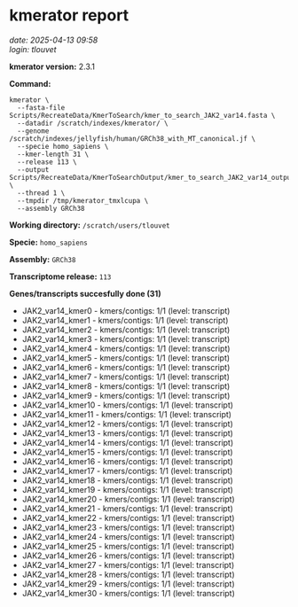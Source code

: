 # kmerator report
*date: 2025-04-13 09:58*  
*login: tlouvet*

**kmerator version:** 2.3.1

**Command:**

```
kmerator \
  --fasta-file Scripts/RecreateData/KmerToSearch/kmer_to_search_JAK2_var14.fasta \
  --datadir /scratch/indexes/kmerator/ \
  --genome /scratch/indexes/jellyfish/human/GRCh38_with_MT_canonical.jf \
  --specie homo_sapiens \
  --kmer-length 31 \
  --release 113 \
  --output Scripts/RecreateData/KmerToSearchOutput/kmer_to_search_JAK2_var14_output \
  --thread 1 \
  --tmpdir /tmp/kmerator_tmxlcupa \
  --assembly GRCh38
```

**Working directory:** `/scratch/users/tlouvet`

**Specie:** `homo_sapiens`

**Assembly:** `GRCh38`

**Transcriptome release:** `113`

**Genes/transcripts succesfully done (31)**

- JAK2_var14_kmer0 - kmers/contigs: 1/1 (level: transcript)
- JAK2_var14_kmer1 - kmers/contigs: 1/1 (level: transcript)
- JAK2_var14_kmer2 - kmers/contigs: 1/1 (level: transcript)
- JAK2_var14_kmer3 - kmers/contigs: 1/1 (level: transcript)
- JAK2_var14_kmer4 - kmers/contigs: 1/1 (level: transcript)
- JAK2_var14_kmer5 - kmers/contigs: 1/1 (level: transcript)
- JAK2_var14_kmer6 - kmers/contigs: 1/1 (level: transcript)
- JAK2_var14_kmer7 - kmers/contigs: 1/1 (level: transcript)
- JAK2_var14_kmer8 - kmers/contigs: 1/1 (level: transcript)
- JAK2_var14_kmer9 - kmers/contigs: 1/1 (level: transcript)
- JAK2_var14_kmer10 - kmers/contigs: 1/1 (level: transcript)
- JAK2_var14_kmer11 - kmers/contigs: 1/1 (level: transcript)
- JAK2_var14_kmer12 - kmers/contigs: 1/1 (level: transcript)
- JAK2_var14_kmer13 - kmers/contigs: 1/1 (level: transcript)
- JAK2_var14_kmer14 - kmers/contigs: 1/1 (level: transcript)
- JAK2_var14_kmer15 - kmers/contigs: 1/1 (level: transcript)
- JAK2_var14_kmer16 - kmers/contigs: 1/1 (level: transcript)
- JAK2_var14_kmer17 - kmers/contigs: 1/1 (level: transcript)
- JAK2_var14_kmer18 - kmers/contigs: 1/1 (level: transcript)
- JAK2_var14_kmer19 - kmers/contigs: 1/1 (level: transcript)
- JAK2_var14_kmer20 - kmers/contigs: 1/1 (level: transcript)
- JAK2_var14_kmer21 - kmers/contigs: 1/1 (level: transcript)
- JAK2_var14_kmer22 - kmers/contigs: 1/1 (level: transcript)
- JAK2_var14_kmer23 - kmers/contigs: 1/1 (level: transcript)
- JAK2_var14_kmer24 - kmers/contigs: 1/1 (level: transcript)
- JAK2_var14_kmer25 - kmers/contigs: 1/1 (level: transcript)
- JAK2_var14_kmer26 - kmers/contigs: 1/1 (level: transcript)
- JAK2_var14_kmer27 - kmers/contigs: 1/1 (level: transcript)
- JAK2_var14_kmer28 - kmers/contigs: 1/1 (level: transcript)
- JAK2_var14_kmer29 - kmers/contigs: 1/1 (level: transcript)
- JAK2_var14_kmer30 - kmers/contigs: 1/1 (level: transcript)
